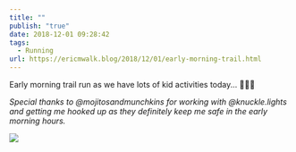 ```yaml
---
title: ""
publish: "true"
date: 2018-12-01 09:28:42
tags:
  - Running
url: https://ericmwalk.blog/2018/12/01/early-morning-trail.html
---
```

Early morning trail run as we have lots of kid activities today... 🏀🏒💃

*Special thanks to @mojitosandmunchkins for working with @knuckle.lights and getting me hooked up as they definitely keep me safe in the early morning hours.*

![](https://ericmwalk.blog/uploads/2022/c7f3a4ba83.jpg)